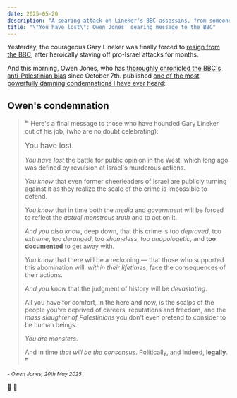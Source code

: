 ```yaml
---
date: 2025-05-20
description: "A searing attack on Lineker's BBC assassins, from someone who really knows what he's talking about."
title: "\"You have lost\": Owen Jones' searing message to the BBC"
---
```


Yesterday, the courageous Gary Lineker was finally forced to [resign from the BBC](https://www.youtube.com/watch?v=IBa9Ox7iJnw), after heroically staving off pro-Israel attacks for months.

And this morning, Owen Jones, who has [thoroughly chronicled the BBC's anti-Palestinian bias](https://www.dropsitenews.com/p/bbc-civil-war-gaza-israel-biased-coverage) since October 7th. published [one of the most powerfully damning condemnations I have ever heard](https://www.youtube.com/watch?v=45wt3d3FEiU&t=1133s):

## Owen's condemnation

> <big>❝</big> Here's a final message to those who have hounded Gary Lineker out of his job, (who are no doubt celebrating):
>  
> <big>You have lost.</big>
> 
> *You have lost* the battle for public opinion in the West, which long ago was defined by revulsion at Israel's murderous actions.
> 
> *You know* that even former cheerleaders of Israel are publicly turning against it as they realize the scale of the crime is impossible to defend.
> 
> *You know* that in time both the *media* and *government* will be forced to reflect the *actual monstrous truth* and to act on it.
> 
> *And you also know*, deep down, that this crime is too *depraved*, too *extreme*, too *deranged*, too *shameless*, too *unapologetic*, and **too documented** to get away with.
> 
> *You know* that there will be a reckoning — that those who supported this abomination will, *within their lifetimes*, face the consequences of their actions.
> 
> *And you know* that the judgment of history will be *devastating*.
> 
> All you have for comfort, in the here and now, is the scalps of the people you've deprived of careers, reputations and freedom, and the *mass slaughter of Palestinians* you don't even pretend to consider to be human beings.
> 
> *You are monsters*.
> 
> And in time *that will be the consensus*. Politically, and indeed, **legally**. <big>❞</big>

*<small>- Owen Jones, 20th May 2025</small>*

🫡 👏
